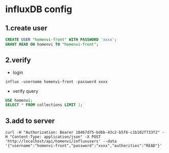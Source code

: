 # influxDB config

## 1.create user
```sql
CREATE USER "homenvi-front" WITH PASSWORD 'xxxx';
GRANT READ ON homenvi TO "homenvi-front";
```

## 2.verify
- login
```shell
influx -username homenvi-front -password xxxx
```
- verify query
```sql
USE homenvi;
SELECT * FROM collections LIMIT 1;
```

## 3.add to server
````shell
curl -H "Authorization: Bearer 18467d75-bdbb-43c2-b5f6-c1b102f733f2" -H "Content-Type: application/json" -X POST 'http://localhost/api/homenvi/influxusers' --data '{"username":"homenvi-front","password":"xxxx","authorities":"READ"}'
````

